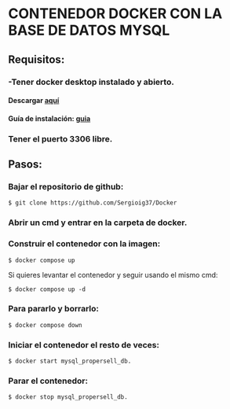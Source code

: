 # CONTENEDOR DOCKER CON LA BASE DE DATOS MYSQL

## Requisitos:

### -Tener docker desktop instalado y abierto. 

#### Descargar [aquí](https://www.docker.com/products/docker-desktop/)

#### Guía de instalación: [guia](https://docs.docker.com/desktop/install/windows-install/)
### Tener el puerto 3306 libre.

## Pasos:

### Bajar el repositorio de github: 

```
$ git clone https://github.com/Sergioig37/Docker
```
### Abrir un cmd y entrar en la carpeta de docker.
### Construir el contenedor con la imagen: 
```
$ docker compose up
```   
Si quieres levantar el contenedor y seguir usando el mismo cmd:
```
$ docker compose up -d 
```
### Para pararlo y borrarlo: 
```
$ docker compose down
````
### Iniciar el contenedor el resto de veces: 
```
$ docker start mysql_propersell_db.
```  
### Parar el contenedor: 
```
$ docker stop mysql_propersell_db.
```    
    